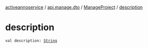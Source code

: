 [activeannoservice](../../index.md) / [api.manage.dto](../index.md) / [ManageProject](index.md) / [description](./description.md)

# description

`val description: `[`String`](https://kotlinlang.org/api/latest/jvm/stdlib/kotlin/-string/index.html)